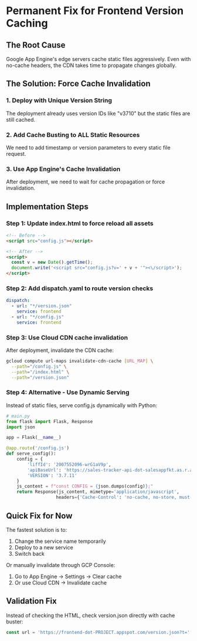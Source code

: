 # Permanent Fix for Frontend Version Caching

## The Root Cause
Google App Engine's edge servers cache static files aggressively. Even with no-cache headers, the CDN takes time to propagate changes globally.

## The Solution: Force Cache Invalidation

### 1. Deploy with Unique Version String
The deployment already uses version IDs like "v3710" but the static files are still cached.

### 2. Add Cache Busting to ALL Static Resources
We need to add timestamp or version parameters to every static file request.

### 3. Use App Engine's Cache Invalidation
After deployment, we need to wait for cache propagation or force invalidation.

## Implementation Steps

### Step 1: Update index.html to force reload all assets
```html
<!-- Before -->
<script src="config.js"></script>

<!-- After -->
<script>
  const v = new Date().getTime();
  document.write('<script src="config.js?v=' + v + '"><\/script>');
</script>
```

### Step 2: Add dispatch.yaml to route version checks
```yaml
dispatch:
  - url: "*/version.json"
    service: frontend
  - url: "*/config.js"
    service: frontend
```

### Step 3: Use Cloud CDN cache invalidation
After deployment, invalidate the CDN cache:
```bash
gcloud compute url-maps invalidate-cdn-cache [URL_MAP] \
  --path="/config.js" \
  --path="/index.html" \
  --path="/version.json"
```

### Step 4: Alternative - Use Dynamic Serving
Instead of static files, serve config.js dynamically with Python:
```python
# main.py
from flask import Flask, Response
import json

app = Flask(__name__)

@app.route('/config.js')
def serve_config():
    config = {
        'liffId': '2007552096-wrG1aV9p',
        'apiBaseUrl': 'https://sales-tracker-api-dot-salesappfkt.as.r.appspot.com/api',
        'VERSION': '3.7.11'
    }
    js_content = f"const CONFIG = {json.dumps(config)};"
    return Response(js_content, mimetype='application/javascript', 
                   headers={'Cache-Control': 'no-cache, no-store, must-revalidate'})
```

## Quick Fix for Now
The fastest solution is to:
1. Change the service name temporarily
2. Deploy to a new service
3. Switch back

Or manually invalidate through GCP Console:
1. Go to App Engine → Settings → Clear cache
2. Or use Cloud CDN → Invalidate cache

## Validation Fix
Instead of checking the HTML, check version.json directly with cache buster:
```javascript
const url = 'https://frontend-dot-PROJECT.appspot.com/version.json?t=' + Date.now();
```